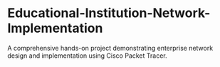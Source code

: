 # Educational-Institution-Network-Implementation
A comprehensive hands-on project demonstrating enterprise network design and implementation using Cisco Packet Tracer.
